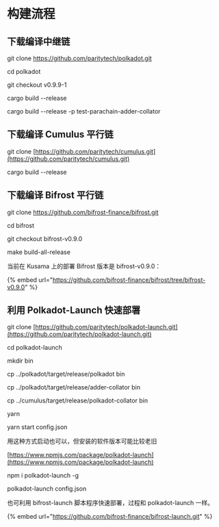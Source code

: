 # 构建流程

## 下载编译中继链



git clone https://github.com/paritytech/polkadot.git

cd polkadot

git checkout v0.9.9-1

cargo build --release

cargo build --release -p test-parachain-adder-collator

## 下载编译 Cumulus  平行链

git clone [https://github.com/paritytech/cumulus.git](https://github.com/paritytech/cumulus.git) 

cargo build --release

## 下载编译 Bifrost 平行链

git clone https://github.com/bifrost-finance/bifrost.git

cd bifrost

git checkout bifrost-v0.9.0

make build-all-release

当前在 Kusama 上的部署 Bifrost 版本是 bifrost-v0.9.0：

{% embed url="https://github.com/bifrost-finance/bifrost/tree/bifrost-v0.9.0" %}

## 利用  Polkadot-Launch  快速部署

git clone [https://github.com/paritytech/polkadot-launch.git](https://github.com/paritytech/polkadot-launch.git) 

cd polkadot-launch 

mkdir bin 

cp ../polkadot/target/release/polkadot bin 

cp ../polkadot/target/release/adder-collator bin 

cp ../cumulus/target/release/polkadot-collator bin 

yarn 

yarn start config.json



用这种方式启动也可以，但安装的软件版本可能比较老旧

 [https://www.npmjs.com/package/polkadot-launch](https://www.npmjs.com/package/polkadot-launch) 

npm i polkadot-launch -g 

polkadot-launch config.json



也可利用 bifrost-launch 脚本程序快速部署，过程和 polkadot-launch 一样。 

{% embed url="https://github.com/bifrost-finance/bifrost-launch.git" %}





